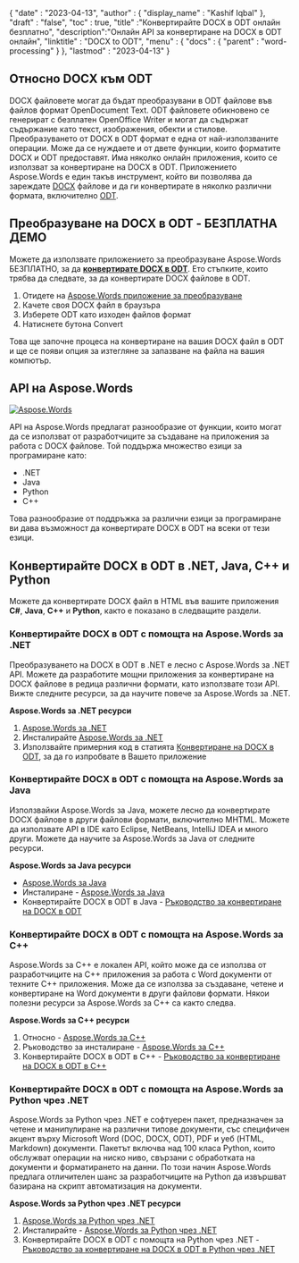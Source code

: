 {
  "date" : "2023-04-13",
  "author" : {
    "display_name" : "Kashif Iqbal"
},
  "draft" : "false",
  "toc" : true,
  "title" :"Конвертирайте DOCX в ODT онлайн безплатно",
  "description":"Онлайн API за конвертиране на DOCX в ODT онлайн",
  "linktitle" : "DOCX to ODT",
  "menu" : {
    "docs" : {
      "parent" : "word-processing"
}
},
  "lastmod" : "2023-04-13"
}

## Относно DOCX към ODT

DOCX файловете могат да бъдат преобразувани в ODT файлове във файлов формат OpenDocument Text. ODT файловете обикновено се генерират с безплатен OpenOffice Writer и могат да съдържат съдържание като текст, изображения, обекти и стилове. Преобразуването от DOCX в ODT формат е една от най-използваните операции. Може да се нуждаете и от двете функции, които форматите DOCX и ODT предоставят. Има няколко онлайн приложения, които се използват за конвертиране на DOCX в ODT. Приложението Aspose.Words е един такъв инструмент, който ви позволява да зареждате [DOCX](/bg/word-processing/docx/) файлове и да ги конвертирате в няколко различни формата, включително [ODT](/bg/word-processing/odt/).

## Преобразуване на DOCX в ODT - БЕЗПЛАТНА ДЕМО

Можете да използвате приложението за преобразуване Aspose.Words БЕЗПЛАТНО, за да **[конвертирате DOCX в ODT](https://products.aspose.app/words/conversion/docx-to-xhtml)**. Ето стъпките, които трябва да следвате, за да конвертирате DOCX файлове в ODT.

1. Отидете на [Aspose.Words приложение за преобразуване](https://products.aspose.app/words/conversion/docx-to-odt)
1. Качете своя DOCX файл в браузъра
1. Изберете ODT като изходен файлов формат
1. Натиснете бутона Convert

Това ще започне процеса на конвертиране на вашия DOCX файл в ODT и ще се появи опция за изтегляне за запазване на файла на вашия компютър.

## API на Aspose.Words

[![Aspose.Words](../try-aspose-words.png)](https://products.aspose.com/words/)

API на Aspose.Words предлагат разнообразие от функции, които могат да се използват от разработчиците за създаване на приложения за работа с DOCX файлове. Той поддържа множество езици за програмиране като:

* .NET
* Java
* Python
* C++

Това разнообразие от поддръжка за различни езици за програмиране ви дава възможност да конвертирате DOCX в ODT на всеки от тези езици.

## Конвертирайте DOCX в ODT в .NET, Java, C++ и Python

Можете да конвертирате DOCX файл в HTML във вашите приложения **C#**, **Java**, **C++** и **Python**, както е показано в следващите раздели.

### Конвертирайте DOCX в ODT с помощта на Aspose.Words за .NET

Преобразуването на DOCX в ODT в .NET е лесно с Aspose.Words за .NET API. Можете да разработите мощни приложения за конвертиране на DOCX файлове в редица различни формати, като използвате този API. Вижте следните ресурси, за да научите повече за Aspose.Words за .NET.

**Aspose.Words за .NET ресурси**

1. [Aspose.Words за .NET](https://products.aspose.com/words/net/)
1. Инсталирайте [Aspose.Words за .NET](https://docs.aspose.com/words/net/installation/)
1. Използвайте примерния код в статията [Конвертиране на DOCX в ODT](https://docs.aspose.com/words/net/convert-a-document-to-html-mhtml-or-epub/), за да го изпробвате в Вашето приложение

### Конвертирайте DOCX в ODT с помощта на Aspose.Words за Java

Използвайки Aspose.Words за Java, можете лесно да конвертирате DOCX файлове в други файлови формати, включително MHTML. Можете да използвате API в IDE като Eclipse, NetBeans, IntelliJ IDEA и много други. Можете да научите за Aspose.Words за Java от следните ресурси.

**Aspose.Words за Java ресурси**

* [Aspose.Words за Java](https://products.aspose.com/words/java/)
* Инсталиране - [Aspose.Words за Java](https://docs.aspose.com/words/java/installation/)
* Конвертирайте DOCX в ODT в Java - [Ръководство за конвертиране на DOCX в ODT](https://docs.aspose.com/words/java/convert-a-document-to-html-mhtml-or-epub/)

### Конвертирайте DOCX в ODT с помощта на Aspose.Words за C++

Aspose.Words за C++ е локален API, който може да се използва от разработчиците на C++ приложения за работа с Word документи от техните C++ приложения. Може да се използва за създаване, четене и конвертиране на Word документи в други файлови формати. Някои полезни ресурси за Aspose.Words за C++ са както следва.

**Aspose.Words за C++ ресурси**

1. Относно - [Aspose.Words за C++](https://products.aspose.com/words/cpp/)
1. Ръководство за инсталиране - [Aspose.Words за C++](https://docs.aspose.com/words/cpp/installation/)
1. Конвертирайте DOCX в ODT в C++ - [Ръководство за конвертиране на DOCX в ODT в C++](https://docs.aspose.com/words/cpp/convert-a-document-to-html-mhtml-or-epub/)

### Конвертирайте DOCX в ODT с помощта на Aspose.Words за Python чрез .NET

Aspose.Words за Python чрез .NET е софтуерен пакет, предназначен за четене и манипулиране на различни типове документи, със специфичен акцент върху Microsoft Word (DOC, DOCX, ODT), PDF и уеб (HTML, Markdown) документи. Пакетът включва над 100 класа Python, които обслужват операции на ниско ниво, свързани с обработката на документи и форматирането на данни. По този начин Aspose.Words предлага отличителен шанс за разработчиците на Python да извършват базирана на скрипт автоматизация на документи.

**Aspose.Words за Python чрез .NET ресурси**

1. [Aspose.Words за Python чрез .NET](https://products.aspose.com/words/python-net/)
1. Инсталирайте - [Aspose.Words за Python чрез .NET](https://releases.aspose.com/words/python/)
1. Конвертирайте DOCX в ODT с помощта на Python чрез .NET - [Ръководство за конвертиране на DOCX в ODT в Python чрез .NET](https://docs.aspose.com/words/python-net/convert-a-document-to-html-mhtml-or-epub/)

